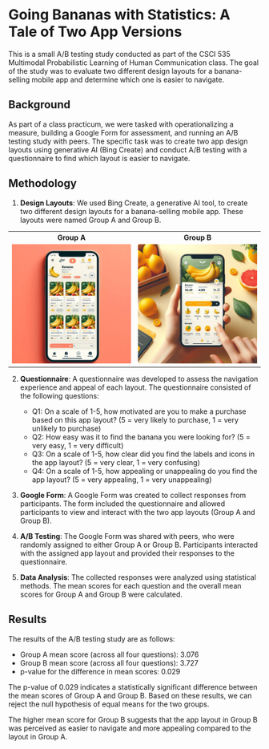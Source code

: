 # Going Bananas with Statistics: A Tale of Two App Versions

This is a small A/B testing study conducted as part of the CSCI 535 Multimodal Probabilistic Learning of Human Communication class. The goal of the study was to evaluate two different design layouts for a banana-selling mobile app and determine which one is easier to navigate.

## Background

As part of a class practicum, we were tasked with operationalizing a measure, building a Google Form for assessment, and running an A/B testing study with peers. The specific task was to create two app design layouts using generative AI (Bing Create) and conduct A/B testing with a questionnaire to find which layout is easier to navigate.

## Methodology

1. **Design Layouts**: We used Bing Create, a generative AI tool, to create two different design layouts for a banana-selling mobile app. These layouts were named Group A and Group B.

<table>
  <tr>
    <th>Group A</th>
    <th>Group B</th>
  </tr>
  <tr>
    <td> <img src="GroupA.png" alt="Image 1" style="width: 250px;"/>  </td>
    <td> <img src="GroupB.png" alt="Image 2" style="width: 250px;"/> </td>
  </tr>
</table>

2. **Questionnaire**: A questionnaire was developed to assess the navigation experience and appeal of each layout. The questionnaire consisted of the following questions:

   - Q1: On a scale of 1-5, how motivated are you to make a purchase based on this app layout? (5 = very likely to purchase, 1 = very unlikely to purchase)
   - Q2: How easy was it to find the banana you were looking for? (5 = very easy, 1 = very difficult)
   - Q3: On a scale of 1-5, how clear did you find the labels and icons in the app layout? (5 = very clear, 1 = very confusing)
   - Q4: On a scale of 1-5, how appealing or unappealing do you find the app layout? (5 = very appealing, 1 = very unappealing)

3. **Google Form**: A Google Form was created to collect responses from participants. The form included the questionnaire and allowed participants to view and interact with the two app layouts (Group A and Group B).

4. **A/B Testing**: The Google Form was shared with peers, who were randomly assigned to either Group A or Group B. Participants interacted with the assigned app layout and provided their responses to the questionnaire.

5. **Data Analysis**: The collected responses were analyzed using statistical methods. The mean scores for each question and the overall mean scores for Group A and Group B were calculated.

## Results

The results of the A/B testing study are as follows:

- Group A mean score (across all four questions): 3.076
- Group B mean score (across all four questions): 3.727
- p-value for the difference in mean scores: 0.029

The p-value of 0.029 indicates a statistically significant difference between the mean scores of Group A and Group B. Based on these results, we can reject the null hypothesis of equal means for the two groups.

The higher mean score for Group B suggests that the app layout in Group B was perceived as easier to navigate and more appealing compared to the layout in Group A.

